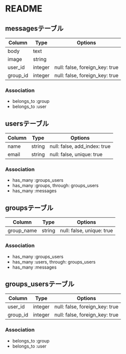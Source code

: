 # README

## messagesテーブル
|Column|Type|Options|
|------|----|-------|
|body|text|
|image|string|
|user_id|integer|null: false, foreign_key: true|
|group_id|integer|null: false, foreign_key: true|

### Association
- belongs_to :group
- belongs_to :user


## usersテーブル
|Column|Type|Options|
|------|----|-------|
|name|string|null: false, add_index: true|
|email|string|null: false, unique: true|

### Association
- has_many :groups_users
- has_many :groups, through: groups_users
- has_many :messages


## groupsテーブル
|Column|Type|Options|
|------|----|-------|
|group_name|string|null: false, unique: true|

### Association
- has_many :groups_users
- has_many :users, through: groups_users
- has_many :messages


## groups_usersテーブル
|Column|Type|Options|
|------|----|-------|
|user_id|integer|null: false, foreign_key: true|
|group_id|integer|null: false, foreign_key: true|

### Association
- belongs_to :group
- belongs_to :user